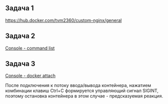 Задача 1
-
[https://hub.docker.com/tvm2360/custom-nginx/general ](https://hub.docker.com/repository/docker/tvm2360/custom-nginx/general)

Задача 2
-
[Console - command list](2024-12-12_11-06-15.png)

Задача 3
-
[Console - docker attach](2024-12-12_11-21-26.png)

После подключения к потоку ввода/вывода контейнера, нажатием комбинации клавиш Ctrl+C формируется управляющий сигнал SIGINT,
поэтому остановка контейнера в этом случае - предсказуемая реакция. 




